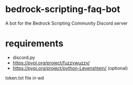 # bedrock-scripting-faq-bot
A bot for the Bedrock Scripting Community Discord server

# requirements

+ discord.py
+ https://pypi.org/project/fuzzywuzzy/
+ https://pypi.org/project/python-Levenshtein/ (optional)

token.txt file in wd
